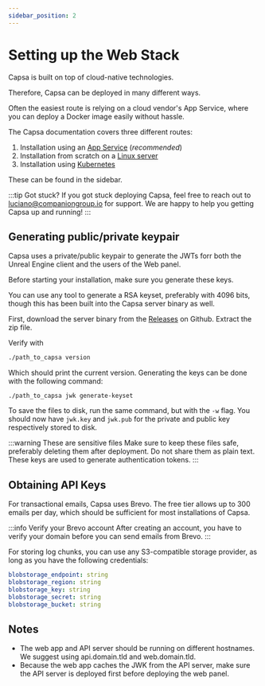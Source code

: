 ```yaml
---
sidebar_position: 2
---
```


# Setting up the Web Stack

Capsa is built on top of cloud-native technologies.

Therefore, Capsa can be deployed in many different ways.

Often the easiest route is relying on a cloud vendor's App Service, where you can deploy a Docker image easily without hassle.

The Capsa documentation covers three different routes:

1. Installation using an [App Service](./app-service.md) (_recommended_)
2. Installation from scratch on a [Linux server](./linux.md)
3. Installation using [Kubernetes](./kubernetes.md)

These can be found in the sidebar.

:::tip Got stuck?
If you got stuck deploying Capsa, feel free to reach out to [luciano@companiongroup.io](mailto:luciano@companiongroup.io) for support. We are happy to help you getting Capsa up and running!
:::

## Generating public/private keypair

Capsa uses a private/public keypair to generate the JWTs forr both the Unreal Engine client and the users of the Web panel.

Before starting your installation, make sure you generate these keys.

You can use any tool to generate a RSA keyset, preferably with 4096 bits, though this has been built into the Capsa server binary as well.

First, download the server binary from the [Releases](https://github.com/capsa-gg/capsa/releases) on Github. Extract the zip file.

Verify with

```sh
./path_to_capsa version
```

Which should print the current version. Generating the keys can be done with the following command:

```
./path_to_capsa jwk generate-keyset
```

To save the files to disk, run the same command, but with the `-w` flag. You should now have `jwk.key` and `jwk.pub` for the private and public key respectively stored to disk.

:::warning These are sensitive files
Make sure to keep these files safe, preferably deleting them after deployment. Do not share them as plain text. These keys are used to generate authentication tokens.
:::

## Obtaining API Keys

For transactional emails, Capsa uses Brevo. The free tier allows up to 300 emails per day, which should be sufficient for most installations of Capsa.

:::info Verify your Brevo account
After creating an account, you have to verify your domain before you can send emails from Brevo.
:::

For storing log chunks, you can use any S3-compatible storage provider, as long as you have the following credentials:

```yaml
blobstorage_endpoint: string
blobstorage_region: string
blobstorage_key: string
blobstorage_secret: string
blobstorage_bucket: string
```

## Notes

- The web app and API server should be running on different hostnames. We suggest using api.domain.tld and web.domain.tld.
- Because the web app caches the JWK from the API server, make sure the API server is deployed first before deploying the web panel.
